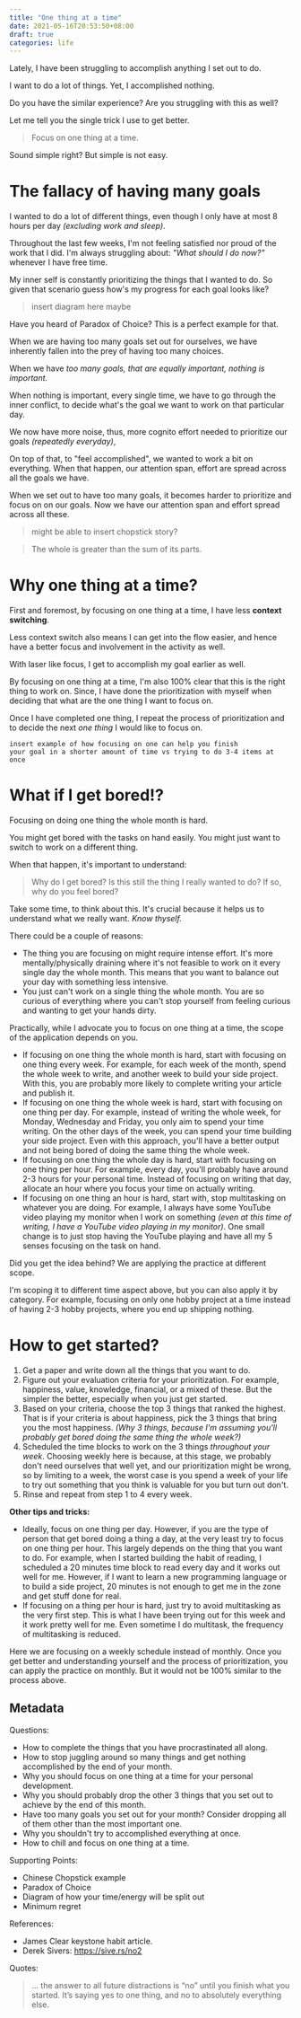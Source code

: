 ```yaml
---
title: "One thing at a time"
date: 2021-05-16T20:53:50+08:00
draft: true
categories: life
---
```


Lately, I have been struggling to accomplish anything I set out to do.

I want to do a lot of things. Yet, I accomplished nothing.

Do you have the similar experience? Are you struggling with this as well?

Let me tell you the single trick I use to get better.

> Focus on one thing at a time.

Sound simple right? But simple is not easy.

# The fallacy of having many goals

I wanted to do a lot of different things, even though I only have
at most 8 hours per day _(excluding work and sleep)_.

Throughout the last few weeks, I'm not feeling satisfied nor proud
of the work that I did. I'm always struggling about: _"What should I do now?"_
whenever I have free time.

My inner self is constantly prioritizing the things that I wanted to do.
So given that scenario guess how's my progress for each goal looks like?

> insert diagram here maybe

Have you heard of Paradox of Choice? This is a perfect example for that.

When we are having too many goals set out for ourselves,
we have inherently fallen into the prey of having too many choices.

When we have _too many goals, that are equally important, nothing is important._

When nothing is important, every single time, we have to go through the inner
conflict, to decide what's the goal we want to work on that particular day.

We now have more noise, thus, more cognito effort needed to prioritize our goals
_(repeatedly everyday)_,

On top of that, to "feel accomplished", we wanted to work a bit on everything.
When that happen, our attention span, effort are spread across all the goals
we have.

When we set out to have too many goals, it becomes harder to prioritize and
focus on on our goals. Now we have our attention span and effort spread
across all these.

> might be able to insert chopstick story?

> The whole is greater than the sum of its parts.


# Why one thing at a time?

First and foremost, by focusing on one thing at a time,
I have less **context switching**.

Less context switch also means I can get into the flow easier, and hence have
a better focus and involvement in the activity as well.

With laser like focus, I get to accomplish my goal earlier as well.

By focusing on one thing at a time, I'm also 100% clear that this is the right
thing to work on. Since, I have done the prioritization with myself when
deciding that what are the one thing I want to focus on.

Once I have completed one thing, I repeat the process of prioritization
and to decide the next _one thing_ I would like to focus on.

```
insert example of how focusing on one can help you finish
your goal in a shorter amount of time vs trying to do 3-4 items at once
```

# What if I get bored!?

Focusing on doing one thing the whole month is hard.

You might get bored with the tasks on hand easily. You might just want to
switch to work on a different thing.

When that happen, it's important to understand:

> Why do I get bored? Is this still the thing I really wanted to do?
> If so, why do you feel bored?

Take some time, to think about this. It's crucial because it helps us to
understand what we really want. _Know thyself._

There could be a couple of reasons:

- The thing you are focusing on might require intense effort. It's more
  mentally/physically draining where it's not feasible to work on it every
  single day the whole month. This means that you want to balance out your day
  with something less intensive.
- You just can't work on a single thing the whole month. You are so curious of
  everything where you can't stop yourself from feeling curious and wanting to
  get your hands dirty.

Practically, while I advocate you to focus on one thing at a time, the scope of
the application depends on you.

- If focusing on one thing the whole month is hard, start with focusing on one
  thing every week. For example, for each week of the month, spend the whole
  week to write, and another week to build your side project. With this, you
  are probably more likely to complete writing your article and publish it.
- If focusing on one thing the whole week is hard, start with focusing on one
  thing per day. For example, instead of writing the whole week, for Monday,
  Wednesday and Friday, you only aim to spend your time writing. On the other
  days of the week, you can spend your time building your side project. Even
  with this approach, you'll have a better output and not being bored of doing
  the same thing the whole week.
- If focusing on one thing the whole day is hard, start with focusing on one
  thing per hour. For example, every day, you'll probably have around 2-3 hours
  for your personal time. Instead of focusing on writing that day, allocate an
  hour where you focus your time on actually writing.
- If focusing on one thing an hour is hard, start with, stop
  multitasking on whatever you are doing. For example, I always have some
  YouTube video playing my monitor when I work on something _(even at this time
  of writing, I have a YouTube video playing in my monitor)_. One small change
  is to just stop having the YouTube playing and have all my 5 senses focusing
  on the task on hand.

Did you get the idea behind? We are applying the practice at different scope.

I'm scoping it to different time aspect above, but you can also apply
it by category. For example, focusing on only one hobby project at a time
instead of having 2-3 hobby projects, where you end up shipping nothing.

# How to get started?

1. Get a paper and write down all the things that you want to do.
2. Figure out your evaluation criteria for your prioritization. For example,
   happiness, value, knowledge, financial, or a mixed of these. But the simpler
   the better, especially when you just get started.
3. Based on your criteria, choose the top 3 things that ranked the highest.
   That is if your criteria is about happiness, pick the 3 things that bring
   you the most happiness. _(Why 3 things, because I'm assuming you'll probably
   get bored doing the same thing the whole week?)_
4. Scheduled the time blocks to work on the 3 things _throughout your week_.
   Choosing weekly here is because, at this stage, we probably don't need
   ourselves that well yet, and our prioritization might be wrong, so by
   limiting to a week, the worst case is you spend a week of your life to
   try out something that you think is valuable for you but turn out don't.
5. Rinse and repeat from step 1 to 4 every week.

**Other tips and tricks:**

- Ideally, focus on one thing per day. However, if you are the type of person
  that get bored doing a thing a day, at the very least try to focus on one
  thing per hour. This largely depends on the thing that you want to do. For
  example, when I started building the habit of reading, I scheduled a 20
  minutes time block to read every day and it works out well for me. However,
  if I want to learn a new programming language or to build a side project, 20
   minutes is not enough to get me in the zone and get stuff done for real.
- If focusing on a thing per hour is hard, just try to avoid multitasking as
  the very first step. This is what I have been trying out for this week and
  it work pretty well for me. Even sometime I do multitask, the frequency of
  multitasking is reduced.

Here we are focusing on a weekly schedule instead of monthly. Once you get
better and understanding yourself and the process of prioritization, you can
apply the practice on monthly. But it would not be 100% similar to the process
above.

## Metadata
Questions:

- How to complete the things that you have procrastinated all along.
- How to stop juggling around so many things and get nothing accomplished by
  the end of your month.
- Why you should focus on one thing at a time for your personal development.
- Why you should probably drop the other 3 things that you set out to achieve
  by the end of this month.
- Have too many goals you set out for your month? Consider dropping all of them
  other than the most important one.
- Why you shouldn't try to accomplished everything at once.
- How to chill and focus on one thing at a time.

Supporting Points:

- Chinese Chopstick example
- Paradox of Choice
- Diagram of how your time/energy will be split out
- Minimum regret

References:

- James Clear keystone habit article.
- Derek Sivers: https://sive.rs/no2

Quotes:

> ... the answer to all future distractions is “no” until you finish what you started. It’s saying yes to one thing, and no to absolutely everything else.
